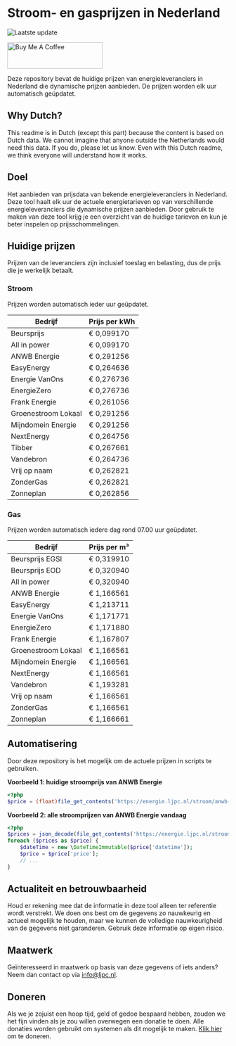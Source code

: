 # Stroom- en gasprijzen in Nederland

![Laatste update](https://img.shields.io/badge/laatste%20update-2025--09--10%2003%3A00%20CET-brightgreen)

<a href="https://www.buymeacoffee.com/Lars-" target="_blank"><img src="https://cdn.buymeacoffee.com/buttons/v2/default-orange.png" alt="Buy Me A Coffee" height="60" style="height: 60px !important;width: 217px !important;" ></a>

Deze repository bevat de huidige prijzen van energieleveranciers in Nederland die dynamische prijzen aanbieden. De prijzen worden elk uur automatisch geüpdatet.

## Why Dutch?

This readme is in Dutch (except this part) because the content is based on Dutch data. We cannot imagine that anyone outside the Netherlands would need this data. If you do, please let us know. Even with this Dutch readme, we think
everyone will understand how it works.

## Doel

Het aanbieden van prijsdata van bekende energieleveranciers in Nederland. Deze tool haalt elk uur de actuele energietarieven op van verschillende energieleveranciers die dynamische prijzen aanbieden. Door gebruik te maken van deze tool
krijg je een overzicht van de huidige tarieven en kun je beter inspelen op prijsschommelingen.

## Huidige prijzen

Prijzen van de leveranciers zijn inclusief toeslag en belasting, dus de prijs die je werkelijk betaalt.

### Stroom

Prijzen worden automatisch ieder uur geüpdatet.

 Bedrijf | Prijs per kWh 
---------|---------------
Beursprijs | € 0,099170
All in power | € 0,099170
ANWB Energie | € 0,291256
EasyEnergy | € 0,264636
Energie VanOns | € 0,276736
EnergieZero | € 0,276736
Frank Energie | € 0,261056
Groenestroom Lokaal | € 0,291256
Mijndomein Energie | € 0,291256
NextEnergy | € 0,264756
Tibber | € 0,267661
Vandebron | € 0,264736
Vrij op naam | € 0,262821
ZonderGas | € 0,262821
Zonneplan | € 0,262856


### Gas

Prijzen worden automatisch iedere dag rond 07.00 uur geüpdatet.

 Bedrijf | Prijs per m³ 
---------|--------------
Beursprijs EGSI | € 0,319910
Beursprijs EOD | € 0,320940
All in power | € 0,320940
ANWB Energie | € 1,166561
EasyEnergy | € 1,213711
Energie VanOns | € 1,171771
EnergieZero | € 1,171880
Frank Energie | € 1,167807
Groenestroom Lokaal | € 1,166561
Mijndomein Energie | € 1,166561
NextEnergy | € 1,166561
Vandebron | € 1,193281
Vrij op naam | € 1,166561
ZonderGas | € 1,166561
Zonneplan | € 1,166661


## Automatisering

Door deze repository is het mogelijk om de actuele prijzen in scripts te gebruiken.

**Voorbeeld 1: huidige stroomprijs van ANWB Energie**

```php
<?php
$price = (float)file_get_contents('https://energie.ljpc.nl/stroom/anwb-energie-nu.txt');

```

**Voorbeeld 2: alle stroomprijzen van ANWB Energie vandaag**

```php
<?php
$prices = json_decode(file_get_contents('https://energie.ljpc.nl/stroom/all-in-power-vandaag.json'),true);
foreach ($prices as $price) {
    $dateTime = new \DateTimeImmutable($price['datetime']);
    $price = $price['price'];
    // ...
}
```

## Actualiteit en betrouwbaarheid

Houd er rekening mee dat de informatie in deze tool alleen ter referentie wordt verstrekt. We doen ons best om de gegevens zo nauwkeurig en actueel mogelijk te houden, maar we kunnen de volledige nauwkeurigheid van de gegevens niet
garanderen. Gebruik deze informatie op eigen risico.

## Maatwerk

Geïnteresseerd in maatwerk op basis van deze gegevens of iets anders? Neem dan contact op
via [info@ljpc.nl](mailto:info@ljpc.nl?subject=Energie%20prijzen).

## Doneren

Als we je zojuist een hoop tijd, geld of gedoe bespaard hebben, zouden we het fijn vinden als je zou willen overwegen een
donatie te doen. Alle donaties worden gebruikt om systemen als dit mogelijk te
maken. [Klik hier](https://www.buymeacoffee.com/Lars-) om te doneren.
